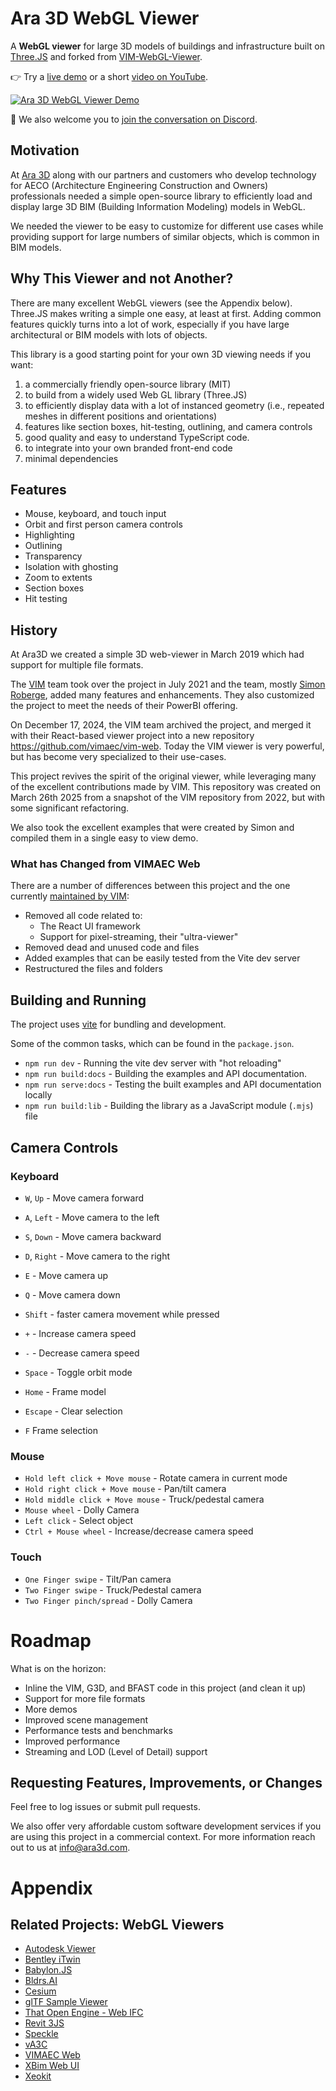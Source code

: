 # Ara 3D WebGL Viewer

A **WebGL viewer** for large 3D models of buildings and infrastructure built on [Three.JS](https://threejs.org) and forked from [VIM-WebGL-Viewer](https://github.com/vimaec/vim-webgl-viewer).

👉 Try a [live demo](https://ara3d.github.io/ara3d-webgl) or a short [video on YouTube](https://www.youtube.com/watch?v=WUq6oUP684Y).

[![Ara 3D WebGL Viewer Demo](https://img.youtube.com/vi/WUq6oUP684Y/0.jpg)](https://www.youtube.com/watch?v=WUq6oUP684Y)

💬 We also welcome you to [join the conversation on Discord](https://discord.gg/gr7UV9Mat8).

## Motivation

At [Ara 3D](https://ara3d.com) along with our partners and customers who develop technology for AECO (Architecture Engineering Construction and Owners) professionals needed 
a simple open-source library to efficiently load and display large 3D BIM (Building Information Modeling) models in WebGL.

We needed the viewer to be easy to customize for different use cases while providing 
support for large numbers of similar objects, which is common in BIM models.

## Why This Viewer and not Another?

There are many excellent WebGL viewers (see the Appendix below). 
Three.JS makes writing a simple one easy, at least at first. 
Adding common features quickly turns into a lot of work, especially if you have 
large architectural or BIM models with lots of objects. 

This library is a good starting point for your own 3D viewing needs if you want:

1.  a commercially friendly open-source library (MIT)
2.  to build from a widely used Web GL library (Three.JS)
3.  to efficiently display data with a lot of instanced geometry (i.e., repeated meshes in different positions and orientations) 
4.  features like section boxes, hit-testing, outlining, and camera controls 
5.  good quality and easy to understand TypeScript code. 
6.  to integrate into your own branded front-end code 
7.  minimal dependencies 

## Features 

- Mouse, keyboard, and touch input 
- Orbit and first person camera controls  
- Highlighting
- Outlining 
- Transparency
- Isolation with ghosting 
- Zoom to extents 
- Section boxes
- Hit testing

## History 

At Ara3D we created a simple 3D web-viewer in March 2019 which had support for multiple file formats. 

The [VIM](https://vimaec.com) team took over the project in July 2021 and the team, mostly [Simon Roberge](https://github.com/vim-sroberge), 
added many features and enhancements. They also customized the project to meet the needs of their 
PowerBI offering.  

On December 17, 2024, the VIM team archived the project, and merged it with their React-based viewer 
project into a new repository https://github.com/vimaec/vim-web. Today the VIM viewer is very powerful, 
but has become very specialized to their use-cases.

This project revives the spirit of the original viewer, while leveraging many of the excellent
contributions made by VIM. This repository was created on March 26th 2025 from a snapshot of the VIM repository 
from 2022, but with some significant refactoring.

We also took the excellent examples that were created by Simon and compiled them in a single easy to view demo.

### What has Changed from VIMAEC Web 

There are a number of differences between this project and the one currently [maintained by VIM](https://github.com/vimaec/vim-web):

- Removed all code related to:
  - The React UI framework 
  - Support for pixel-streaming, their "ultra-viewer"
- Removed dead and unused code and files  
- Added examples that can be easily tested from the Vite dev server
- Restructured the files and folders 

## Building and Running 

The project uses [vite](https://vite.dev/) for bundling and development. 

Some of the common tasks, which can be found in the `package.json`.

- `npm run dev` - Running the vite dev server with "hot reloading" 
- `npm run build:docs` - Building the examples and API documentation. 
- `npm run serve:docs` - Testing the built examples and API documentation locally 
- `npm run build:lib` - Building the library as a JavaScript module (`.mjs`) file

## Camera Controls

### Keyboard

- `W`, `Up` - Move camera forward  
- `A`, `Left` - Move camera to the left  
- `S`, `Down` - Move camera backward  
- `D`, `Right` - Move camera to the right  
- `E` -  Move camera up  
- `Q` - Move camera down  
- `Shift` - faster camera movement while pressed  
- `+` - Increase camera speed  
- `-` - Decrease camera speed

- `Space` - Toggle orbit mode  
- `Home` - Frame model  
- `Escape` - Clear selection  
- `F` Frame selection

### Mouse

- `Hold left click + Move mouse` - Rotate camera in current mode  
- `Hold right click + Move mouse` - Pan/tilt camera
- `Hold middle click + Move mouse` - Truck/pedestal camera
- `Mouse wheel` - Dolly Camera  
- `Left click` - Select object  
- `Ctrl + Mouse wheel` - Increase/decrease camera speed

### Touch

- `One Finger swipe` - Tilt/Pan camera  
- `Two Finger swipe` - Truck/Pedestal camera  
- `Two Finger pinch/spread` - Dolly Camera

# Roadmap

What is on the horizon:

- Inline the VIM, G3D, and BFAST code in this project (and clean it up)
- Support for more file formats
- More demos
- Improved scene management
- Performance tests and benchmarks
- Improved performance
- Streaming and LOD (Level of Detail) support

## Requesting Features, Improvements, or Changes

Feel free to log issues or submit pull requests.  

We also offer very affordable custom software development services if you are using this project in a 
commercial context. For more information reach out to us at [info@ara3d.com](mailto:info@ara3d.com).

# Appendix

## Related Projects: WebGL Viewers

* [Autodesk Viewer](https://viewer.autodesk.com/)
* [Bentley iTwin](https://www.itwinjs.org/)
* [Babylon.JS](https://www.babylonjs.com/)
* [Bldrs.AI](https://bldrs.ai/)
* [Cesium](https://sandcastle.cesium.com/?src=Cesium%20OSM%20Buildings.html)
* [glTF Sample Viewer](https://github.com/KhronosGroup/glTF-Sample-Viewer)
* [That Open Engine - Web IFC](https://github.com/ThatOpen/engine_web-ifc)
* [Revit 3JS](https://github.com/McCulloughRT/Rvt3js)
* [Speckle](https://github.com/specklesystems/speckle-server)
* [vA3C](https://va3c.github.io/)
* [VIMAEC Web](https://github.com/vimaec/vim-web)
* [XBim Web UI](https://github.com/xBimTeam/XbimWebUI)
* [Xeokit](https://github.com/xeokit/xeokit-sdk)
